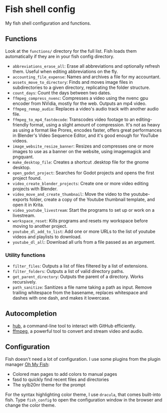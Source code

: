 # Fish shell config

My fish shell configuration and functions.

## Functions ##

Look at the `functions/` directory for the full list. Fish loads them automatically if they are in your fish config directory.

- `abbreviations_erase_all`: Erase all abbreviations and optionally refresh them. Useful when editing abbreviations on the fly.
- `accounting_file_expense`: Names and archives a file for my accountant.
- `assets_move_to_directory`: Finds and moves image files in subdirectories to a given directory, replicating the folder structure.
- `count_days`: Count the days between two dates.
- `ffmpeg_compress_nvenc`: Compresses a video using the nvenc gpu encoder from NVidia, mostly for the web. Outputs an mp4 video.
- `ffmpeg_remap_audio`: Replaces a video's audio track with another audio file.
- `ffmpeg_to_mp4_fastdecode`: Transcodes video footage to an editing-friendly format, using a slight amount of compression. It's not as heavy as using a format like Prores, encodes faster, offers great performances in Blender's Video Sequence Editor, and it's good enough for YouTube videos.
- `image_website_resize_banner`: Resizes and compresses one or more images to use as a banner on the website, using imagemagick and pngquant.
- `make_desktop_file`: Creates a shortcut .desktop file for the gnome desktop.
- `open_godot_project`: Searches for Godot projects and opens the first project found.
- `video_create_blender_projects`: Create one or more video editing projects with Blender.
- `video_move_and_create_thumbnail`: Move the video to the youtube-exports folder, create a copy of the Youtube thumbnail template, and open it in Krita.
- `video_youtube_livestream`: Start the programs to set up or work on a livestream.
- `workspace_reset`: Kills programs and resets my workspace before moving to another project.
- `youtube_dl_add_to_list`: Add one or more URLs to the list of youtube videos and playlists to download.
- `youtube_dl_all`: Download all urls from a file passed as an argument.

### Utility functions ###

- `filter_files`: Outputs a list of files filtered by a list of extensions.
- `filter_folders`: Outputs a list of valid directory paths.
- `get_parent_directory`: Outputs the parent of a directory. Works recursively.
- `path_sanitize`: Sanitizes a file name taking a path as input. Remove trailing whitespace from the basename, replaces whitespace and dashes with one dash, and makes it lowercase.


## Autocompletion ##

- [hub](https://github.com/github/hub), a command-line tool to interact with GitHub efficiently.
- [ffmpeg](https://ffmpeg.org/), a powerful tool to convert and stream video and audio.

## Configuration ##

Fish doesn't need a lot of configuration. I use some plugins from the plugin manager [Oh My Fish](https://github.com/oh-my-fish/oh-my-fish):

- Colored man pages to add colors to manual pages
- fasd to quickly find recent files and directories
- The sylb20nr theme for the prompt

For the syntax highlighting color theme, I use `dracula`, that comes built-into fish. Type `fish_config` to open the configuration window in the browser and change the color theme.

